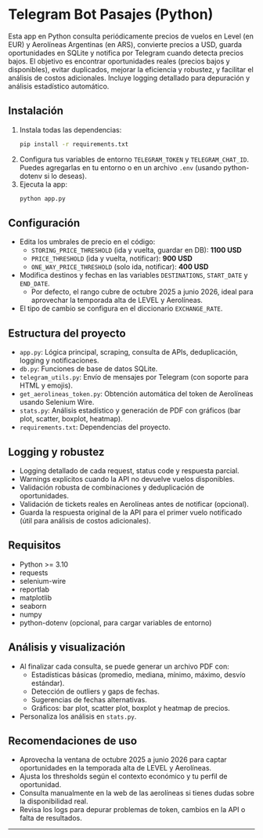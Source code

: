 # Telegram Bot Pasajes (Python)

Esta app en Python consulta periódicamente precios de vuelos en Level (en EUR) y Aerolíneas Argentinas (en ARS), convierte precios a USD, guarda oportunidades en SQLite y notifica por Telegram cuando detecta precios bajos. El objetivo es encontrar oportunidades reales (precios bajos y disponibles), evitar duplicados, mejorar la eficiencia y robustez, y facilitar el análisis de costos adicionales. Incluye logging detallado para depuración y análisis estadístico automático.

## Instalación

1. Instala todas las dependencias:
   ```sh
   pip install -r requirements.txt
   ```
2. Configura tus variables de entorno `TELEGRAM_TOKEN` y `TELEGRAM_CHAT_ID`.
   Puedes agregarlas en tu entorno o en un archivo `.env` (usando python-dotenv si lo deseas).
3. Ejecuta la app:
   ```sh
   python app.py
   ```

## Configuración

- Edita los umbrales de precio en el código:
  - `STORING_PRICE_THRESHOLD` (ida y vuelta, guardar en DB): **1100 USD**
  - `PRICE_THRESHOLD` (ida y vuelta, notificar): **900 USD**
  - `ONE_WAY_PRICE_THRESHOLD` (solo ida, notificar): **400 USD**
- Modifica destinos y fechas en las variables `DESTINATIONS`, `START_DATE` y `END_DATE`.
  - Por defecto, el rango cubre de octubre 2025 a junio 2026, ideal para aprovechar la temporada alta de LEVEL y Aerolíneas.
- El tipo de cambio se configura en el diccionario `EXCHANGE_RATE`.

## Estructura del proyecto

- `app.py`: Lógica principal, scraping, consulta de APIs, deduplicación, logging y notificaciones.
- `db.py`: Funciones de base de datos SQLite.
- `telegram_utils.py`: Envío de mensajes por Telegram (con soporte para HTML y emojis).
- `get_aerolineas_token.py`: Obtención automática del token de Aerolíneas usando Selenium Wire.
- `stats.py`: Análisis estadístico y generación de PDF con gráficos (bar plot, scatter, boxplot, heatmap).
- `requirements.txt`: Dependencias del proyecto.

## Logging y robustez

- Logging detallado de cada request, status code y respuesta parcial.
- Warnings explícitos cuando la API no devuelve vuelos disponibles.
- Validación robusta de combinaciones y deduplicación de oportunidades.
- Validación de tickets reales en Aerolíneas antes de notificar (opcional).
- Guarda la respuesta original de la API para el primer vuelo notificado (útil para análisis de costos adicionales).

## Requisitos

- Python >= 3.10
- requests
- selenium-wire
- reportlab
- matplotlib
- seaborn
- numpy
- python-dotenv (opcional, para cargar variables de entorno)

## Análisis y visualización

- Al finalizar cada consulta, se puede generar un archivo PDF con:
  - Estadísticas básicas (promedio, mediana, mínimo, máximo, desvío estándar).
  - Detección de outliers y gaps de fechas.
  - Sugerencias de fechas alternativas.
  - Gráficos: bar plot, scatter plot, boxplot y heatmap de precios.
- Personaliza los análisis en `stats.py`.

## Recomendaciones de uso

- Aprovecha la ventana de octubre 2025 a junio 2026 para captar oportunidades en la temporada alta de LEVEL y Aerolíneas.
- Ajusta los thresholds según el contexto económico y tu perfil de oportunidad.
- Consulta manualmente en la web de las aerolíneas si tienes dudas sobre la disponibilidad real.
- Revisa los logs para depurar problemas de token, cambios en la API o falta de resultados.

---
